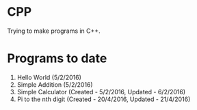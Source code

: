 # CPP
Trying to make programs in C++.

# Programs to date
1. Hello World (5/2/2016)
2. Simple Addition (5/2/2016)
3. Simple Calculator (Created - 5/2/2016, Updated - 6/2/2016)
4. Pi to the nth digit (Created - 20/4/2016, Updated - 21/4/2016)
